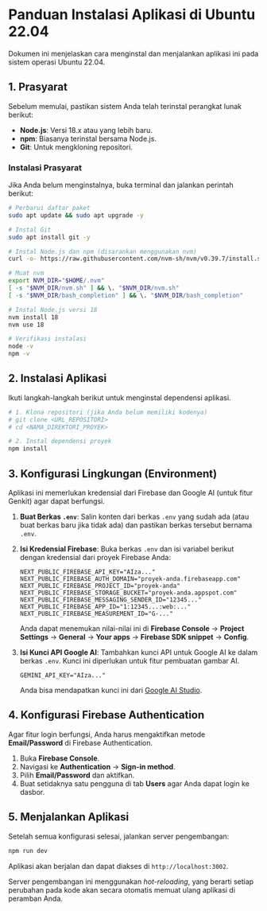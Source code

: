 # Panduan Instalasi Aplikasi di Ubuntu 22.04

Dokumen ini menjelaskan cara menginstal dan menjalankan aplikasi ini pada sistem operasi Ubuntu 22.04.

## 1. Prasyarat

Sebelum memulai, pastikan sistem Anda telah terinstal perangkat lunak berikut:

- **Node.js**: Versi 18.x atau yang lebih baru.
- **npm**: Biasanya terinstal bersama Node.js.
- **Git**: Untuk mengkloning repositori.

### Instalasi Prasyarat

Jika Anda belum menginstalnya, buka terminal dan jalankan perintah berikut:

```bash
# Perbarui daftar paket
sudo apt update && sudo apt upgrade -y

# Instal Git
sudo apt install git -y

# Instal Node.js dan npm (disarankan menggunakan nvm)
curl -o- https://raw.githubusercontent.com/nvm-sh/nvm/v0.39.7/install.sh | bash

# Muat nvm
export NVM_DIR="$HOME/.nvm"
[ -s "$NVM_DIR/nvm.sh" ] && \. "$NVM_DIR/nvm.sh"
[ -s "$NVM_DIR/bash_completion" ] && \. "$NVM_DIR/bash_completion"

# Instal Node.js versi 18
nvm install 18
nvm use 18

# Verifikasi instalasi
node -v
npm -v
```

## 2. Instalasi Aplikasi

Ikuti langkah-langkah berikut untuk menginstal dependensi aplikasi.

```bash
# 1. Klona repositori (jika Anda belum memiliki kodenya)
# git clone <URL_REPOSITORI>
# cd <NAMA_DIREKTORI_PROYEK>

# 2. Instal dependensi proyek
npm install
```

## 3. Konfigurasi Lingkungan (Environment)

Aplikasi ini memerlukan kredensial dari Firebase dan Google AI (untuk fitur Genkit) agar dapat berfungsi.

1.  **Buat Berkas `.env`**:
    Salin konten dari berkas `.env` yang sudah ada (atau buat berkas baru jika tidak ada) dan pastikan berkas tersebut bernama `.env`.

2.  **Isi Kredensial Firebase**:
    Buka berkas `.env` dan isi variabel berikut dengan kredensial dari proyek Firebase Anda:
    ```
    NEXT_PUBLIC_FIREBASE_API_KEY="AIza..."
    NEXT_PUBLIC_FIREBASE_AUTH_DOMAIN="proyek-anda.firebaseapp.com"
    NEXT_PUBLIC_FIREBASE_PROJECT_ID="proyek-anda"
    NEXT_PUBLIC_FIREBASE_STORAGE_BUCKET="proyek-anda.appspot.com"
    NEXT_PUBLIC_FIREBASE_MESSAGING_SENDER_ID="12345..."
    NEXT_PUBLIC_FIREBASE_APP_ID="1:12345...:web:..."
    NEXT_PUBLIC_FIREBASE_MEASUREMENT_ID="G-..."
    ```
    Anda dapat menemukan nilai-nilai ini di **Firebase Console** -> **Project Settings** -> **General** -> **Your apps** -> **Firebase SDK snippet** -> **Config**.

3.  **Isi Kunci API Google AI**:
    Tambahkan kunci API untuk Google AI ke dalam berkas `.env`. Kunci ini diperlukan untuk fitur pembuatan gambar AI.
    ```
    GEMINI_API_KEY="AIza..."
    ```
    Anda bisa mendapatkan kunci ini dari [Google AI Studio](https://aistudio.google.com/app/apikey).

## 4. Konfigurasi Firebase Authentication

Agar fitur login berfungsi, Anda harus mengaktifkan metode **Email/Password** di Firebase Authentication.

1.  Buka **Firebase Console**.
2.  Navigasi ke **Authentication** -> **Sign-in method**.
3.  Pilih **Email/Password** dan aktifkan.
4.  Buat setidaknya satu pengguna di tab **Users** agar Anda dapat login ke dasbor.

## 5. Menjalankan Aplikasi

Setelah semua konfigurasi selesai, jalankan server pengembangan:

```bash
npm run dev
```

Aplikasi akan berjalan dan dapat diakses di `http://localhost:3002`.

Server pengembangan ini menggunakan *hot-reloading*, yang berarti setiap perubahan pada kode akan secara otomatis memuat ulang aplikasi di peramban Anda.
